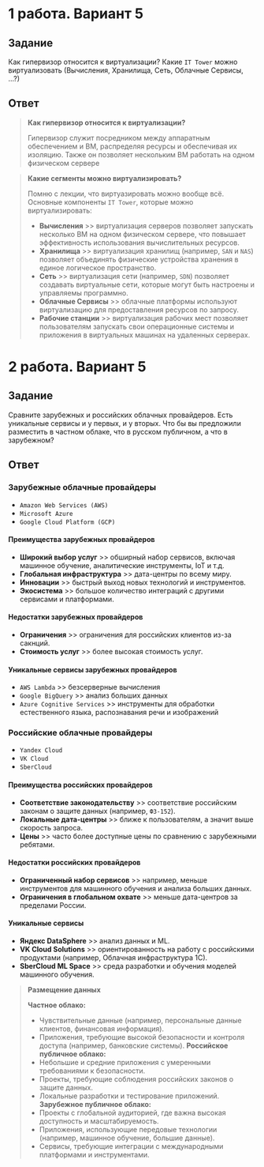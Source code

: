 # 1 работа. Вариант 5
## Задание
Как гипервизор относится к виртуализации? Какие `IT Tower` можно виртуализовать (Вычисления, Хранилища, Сеть, Облачные Сервисы, ...?)
## Ответ
> **Как гипервизор относится к виртуализации?**
> 
> Гипервизор служит посредником между аппаратным обеспечением и ВМ, распределяя ресурсы и обеспечивая их изоляцию. Также он позволяет нескольким ВМ работать на одном физическом сервере

> **Какие сегменты можно виртуализировать?**
> 
> Помню с лекции, что виртуазировать можно вообще всё. Основные компоненты `IT Tower`, которые можно виртуализировать:
> * **Вычисления** >> виртуализация серверов позволяет запускать несколько ВМ на одном физическом сервере, что повышает эффективность использования вычислительных ресурсов.
> * **Хранилища** >> виртуализация хранилищ (например, `SAN` и `NAS`) позволяет объединять физические устройства хранения в единое логическое пространство.
> * **Сеть** >> виртуализация сети (например, `SDN`) позволяет создавать виртуальные сети, которые могут быть настроены и управляемы программно.
> * **Облачные Сервисы** >> облачные платформы используют виртуализацию для предоставления ресурсов по запросу.
> * **Рабочие станции** >> виртуализация рабочих мест позволяет пользователям запускать свои операционные системы и приложения в виртуальных машинах на удаленных серверах.

# 2 работа. Вариант 5
## Задание
Сравните зарубежных и российских облачных провайдеров. Есть уникальные сервисы и у первых, и у вторых. Что бы вы предложили разместить в частном облаке, что в русском публичном, а что в зарубежном?
## Ответ

### Зарубежные облачные провайдеры
* `Amazon Web Services (AWS)`
* `Microsoft Azure`
* `Google Cloud Platform (GCP)`

#### Преимущества зарубежных провайдеров
* **Широкий выбор услуг** >> обширный набор сервисов, включая машинное обучение, аналитические инструменты, IoT и т.д.
* **Глобальная инфраструктура** >> дата-центры по всему миру.
* **Инновации** >> быстрый выход новых технологий и инструментов.
* **Экосистема** >> большое количество интеграций с другими сервисами и платформами.

#### Недостатки зарубежных провайдеров
* **Ограничения** >> ограничения для российских клиентов из-за сакнций.
* **Стоимость услуг** >> более высокая стоимость услуг.

#### Уникальные сервисы зарубежных провайдеров
* `AWS Lambda` >> безсерверные вычисления
* `Google BigQuery` >> анализ больших данных
* `Azure Cognitive Services` >> инструменты для обработки естественного языка, распознавания речи и изображений

### Российские облачные провайдеры
* `Yandex Cloud`
* `VK Cloud`
* `SberCloud`

#### Преимущества российских провайдеров
* **Соответствие законодательству** >> соответствие российским законам о защите данных (например, `ФЗ-152`).
* **Локальные дата-центры** >> ближе к пользователям, а значит выше скорость запроса.
* **Цены** >> часто более доступные цены по сравнению с зарубежными ребятами.

#### Недостатки российских провайдеров
* **Ограниченный набор сервисов** >> например, меньше инструментов для машинного обучения и анализа больших данных.
* **Ограничения в глобальном охвате** >> меньше дата-центров за пределами России.

#### Уникальные сервисы
* **Яндекс DataSphere** >> анализ данных и ML.
* **VK Cloud Solutions** >> ориентированность на работу с российскими продуктами (например, Облачная инфраструктура 1С).
* **SberCloud ML Space** >> среда разработки и обучения моделей машинного обучения.


> **Размещение данных**
> 
> **Частное облако:**
> * Чувствительные данные (например, персональные данные клиентов, финансовая информация).
> * Приложения, требующие высокой безопасности и контроля доступа (например, банковские системы).
> **Российское публичное облако:**
> * Небольшие и средние приложения с умеренными требованиями к безопасности.
> * Проекты, требующие соблюдения российских законов о защите данных.
> * Локальные разработки и тестирование приложений.
> **Зарубежное публичное облако:**
> * Проекты с глобальной аудиторией, где важна высокая доступность и масштабируемость.
> * Приложения, использующие передовые технологии (например, машинное обучение, большие данные).
> * Сервисы, требующие интеграции с международными платформами и инструментами.

